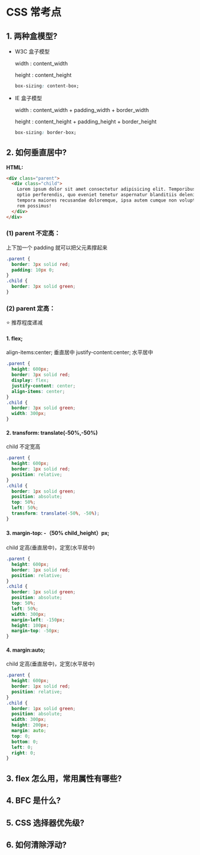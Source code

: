 # CSS 常考点

## 1. 两种盒模型?

- W3C 盒子模型

  width : content_width

  height : content_height

  ```css
  box-sizing: content-box;
  ```

- IE 盒子模型

  width : content_width + padding_width + border_width

  height : content_height + padding_height + border_height

  ```css
  box-sizing: border-box;
  ```

## 2. 如何垂直居中?

**HTML:**

```html
<div class="parent">
  <div class="child">
    Lorem ipsum dolor sit amet consectetur adipisicing elit. Temporibus harum
    optio perferendis, quo eveniet tenetur aspernatur blanditiis deleniti
    tempora maiores recusandae doloremque, ipsa autem cumque non voluptate quod
    rem possimus!
  </div>
</div>
```

### (1) parent 不定高：

上下加一个 padding 就可以把父元素撑起来

```css
.parent {
  border: 3px solid red;
  padding: 10px 0;
}
.child {
  border: 3px solid green;
}
```

### (2) parent 定高：

:star: 推荐程度递减

#### 1. flex;

align-items:center; 垂直居中
justify-content:center; 水平居中

```css
.parent {
  height: 600px;
  border: 3px solid red;
  display: flex;
  justify-content: center;
  align-items: center;
}
.child {
  border: 3px solid green;
  width: 300px;
}
```

#### 2. transform: translate(-50%,-50%)

child 不定宽高

```css
.parent {
  height: 600px;
  border: 1px solid red;
  position: relative;
}
.child {
  border: 1px solid green;
  position: absolute;
  top: 50%;
  left: 50%;
  transform: translate(-50%, -50%);
}
```

#### 3. margin-top: -（50% child_height）px;

child 定高(垂直居中)，定宽(水平居中)

```css
.parent {
  height: 600px;
  border: 1px solid red;
  position: relative;
}
.child {
  border: 1px solid green;
  position: absolute;
  top: 50%;
  left: 50%;
  width: 300px;
  margin-left: -150px;
  height: 100px;
  margin-top: -50px;
}
```

#### 4. margin:auto;

child 定高(垂直居中)，定宽(水平居中)

```css
.parent {
  height: 600px;
  border: 1px solid red;
  position: relative;
}
.child {
  border: 1px solid green;
  position: absolute;
  width: 300px;
  height: 200px;
  margin: auto;
  top: 0;
  bottom: 0;
  left: 0;
  right: 0;
}
```

## 3. flex 怎么用，常用属性有哪些?

## 4. BFC 是什么?

## 5. CSS 选择器优先级?

## 6. 如何清除浮动?

